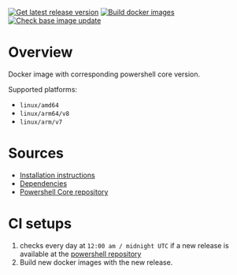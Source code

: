 [![Get latest release version](https://github.com/clowa/docker-powershell-core/actions/workflows/get-latest-release.yaml/badge.svg)](https://github.com/clowa/docker-powershell-core/actions/workflows/get-latest-release.yaml)
[![Build docker images](https://github.com/clowa/docker-powershell-core/actions/workflows/docker-buildx.yaml/badge.svg)](https://github.com/clowa/docker-powershell-core/actions/workflows/docker-buildx.yaml)
[![Check base image update](https://github.com/clowa/docker-powershell-core/actions/workflows/check-base-image-update.yaml/badge.svg)](https://github.com/clowa/docker-powershell-core/actions/workflows/check-base-image-update.yaml)

# Overview

Docker image with corresponding powershell core version.

Supported platforms:

- `linux/amd64`
- `linux/arm64/v8`
- `linux/arm/v7`

# Sources

- [Installation instructions](https://docs.microsoft.com/de-de/powershell/scripting/install/installing-powershell-on-linux?view=powershell-7.2#installation---binary-archives)
- [Dependencies](https://docs.microsoft.com/de-de/dotnet/core/install/linux-ubuntu#dependencies)
- [Powershell Core repository](https://github.com/PowerShell/PowerShell)

# CI setups

1. checks every day at `12:00 am / midnight UTC` if a new release is available at the [powershell repository](https://github.com/powershell/powershell)
2. Build new docker images with the new release.
